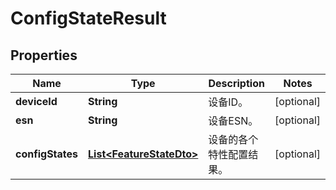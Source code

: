 
# ConfigStateResult

## Properties
Name | Type | Description | Notes
------------ | ------------- | ------------- | -------------
**deviceId** | **String** | 设备ID。 |  [optional]
**esn** | **String** | 设备ESN。 |  [optional]
**configStates** | [**List&lt;FeatureStateDto&gt;**](FeatureStateDto.md) | 设备的各个特性配置结果。 |  [optional]



